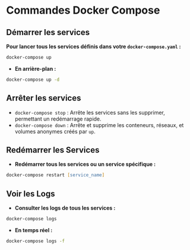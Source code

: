 # Commandes Docker Compose

## Démarrer les services

**Pour lancer tous les services définis dans votre `docker-compose.yaml` :**

```zsh
docker-compose up
```

- **En arrière-plan :**

```zsh
docker-compose up -d
```

## Arrêter les services

- `docker-compose stop` : Arrête les services sans les supprimer, permettant un redémarrage rapide.
- `docker-compose down` : Arrête et supprime les conteneurs, réseaux, et volumes anonymes créés par `up`.

## Redémarrer les Services

- **Redémarrer tous les services ou un service spécifique :**

```zsh
docker-compose restart [service_name]
```

## Voir les Logs

- **Consulter les logs de tous les services :**

```zsh
docker-compose logs
```

- **En temps réel :**

```zsh
docker-compose logs -f
```

